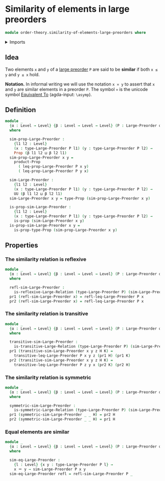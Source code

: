 # Similarity of elements in large preorders

```agda
module order-theory.similarity-of-elements-large-preorders where
```

<details><summary>Imports</summary>

```agda
open import foundation.dependent-pair-types
open import foundation.identity-types
open import foundation.large-binary-relations
open import foundation.propositions
open import foundation.universe-levels

open import order-theory.large-preorders
```

</details>

## Idea

Two elements `x` and `y` of a [large preorder](order-theory.large-preorders.md)
`P` are said to be **similar** if both `x ≤ y` and `y ≤ x` hold.

**Notation.** In informal writing we will use the notation `x ≍ y` to assert
that `x` and `y` are similar elements in a preorder `P`. The symbol `≍` is the
unicode symbol [Equivalent To](https://codepoints.net/U+224d) (agda-input:
`\asymp`).

## Definition

```agda
module _
  {α : Level → Level} {β : Level → Level → Level} (P : Large-Preorder α β)
  where

  sim-prop-Large-Preorder :
    {l1 l2 : Level}
    (x : type-Large-Preorder P l1) (y : type-Large-Preorder P l2) →
    Prop (β l1 l2 ⊔ β l2 l1)
  sim-prop-Large-Preorder x y =
    product-Prop
      ( leq-prop-Large-Preorder P x y)
      ( leq-prop-Large-Preorder P y x)

  sim-Large-Preorder :
    {l1 l2 : Level}
    (x : type-Large-Preorder P l1) (y : type-Large-Preorder P l2) →
    UU (β l1 l2 ⊔ β l2 l1)
  sim-Large-Preorder x y = type-Prop (sim-prop-Large-Preorder x y)

  is-prop-sim-Large-Preorder :
    {l1 l2 : Level}
    (x : type-Large-Preorder P l1) (y : type-Large-Preorder P l2) →
    is-prop (sim-Large-Preorder x y)
  is-prop-sim-Large-Preorder x y =
    is-prop-type-Prop (sim-prop-Large-Preorder x y)
```

## Properties

### The similarity relation is reflexive

```agda
module _
  {α : Level → Level} {β : Level → Level → Level} (P : Large-Preorder α β)
  where

  refl-sim-Large-Preorder :
    is-reflexive-Large-Relation (type-Large-Preorder P) (sim-Large-Preorder P)
  pr1 (refl-sim-Large-Preorder x) = refl-leq-Large-Preorder P x
  pr2 (refl-sim-Large-Preorder x) = refl-leq-Large-Preorder P x
```

### The similarity relation is transitive

```agda
module _
  {α : Level → Level} {β : Level → Level → Level} (P : Large-Preorder α β)
  where

  transitive-sim-Large-Preorder :
    is-transitive-Large-Relation (type-Large-Preorder P) (sim-Large-Preorder P)
  pr1 (transitive-sim-Large-Preorder x y z H K) =
    transitive-leq-Large-Preorder P x y z (pr1 H) (pr1 K)
  pr2 (transitive-sim-Large-Preorder x y z H K) =
    transitive-leq-Large-Preorder P z y x (pr2 K) (pr2 H)
```

### The similarity relation is symmetric

```agda
module _
  {α : Level → Level} {β : Level → Level → Level} (P : Large-Preorder α β)
  where

  symmetric-sim-Large-Preorder :
    is-symmetric-Large-Relation (type-Large-Preorder P) (sim-Large-Preorder P)
  pr1 (symmetric-sim-Large-Preorder _ _ H) = pr2 H
  pr2 (symmetric-sim-Large-Preorder _ _ H) = pr1 H
```

### Equal elements are similar

```agda
module _
  {α : Level → Level} {β : Level → Level → Level} (P : Large-Preorder α β)
  where

  sim-eq-Large-Preorder :
    {l : Level} {x y : type-Large-Preorder P l} →
    x ＝ y → sim-Large-Preorder P x y
  sim-eq-Large-Preorder refl = refl-sim-Large-Preorder P _
```
